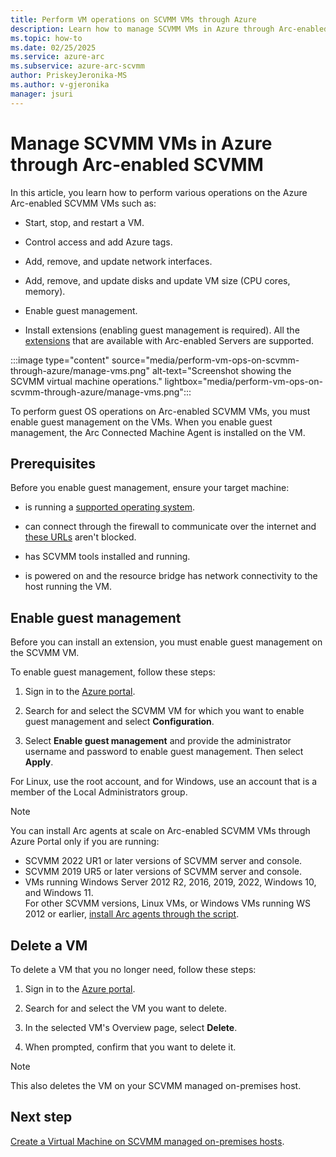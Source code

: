 ```yaml
---
title: Perform VM operations on SCVMM VMs through Azure
description: Learn how to manage SCVMM VMs in Azure through Arc-enabled SCVMM.
ms.topic: how-to 
ms.date: 02/25/2025
ms.service: azure-arc
ms.subservice: azure-arc-scvmm
author: PriskeyJeronika-MS
ms.author: v-gjeronika
manager: jsuri
---
```


# Manage SCVMM VMs in Azure through Arc-enabled SCVMM

In this article, you learn how to perform various operations on the Azure Arc-enabled SCVMM VMs such as:

- Start, stop, and restart a VM.

- Control access and add Azure tags.

- Add, remove, and update network interfaces.

- Add, remove, and update disks and update VM size (CPU cores, memory).

- Enable guest management.

- Install extensions (enabling guest management is required). All the [extensions](../servers/manage-vm-extensions.md#extensions) that are available with Arc-enabled Servers are supported.

:::image type="content" source="media/perform-vm-ops-on-scvmm-through-azure/manage-vms.png" alt-text="Screenshot showing the SCVMM virtual machine operations." lightbox="media/perform-vm-ops-on-scvmm-through-azure/manage-vms.png":::

To perform guest OS operations on Arc-enabled SCVMM VMs, you must enable guest management on the VMs. When you enable guest management, the Arc Connected Machine Agent is installed on the VM.


## Prerequisites

Before you enable guest management, ensure your target machine:

   - is running a [supported operating system](../servers/prerequisites.md#supported-operating-systems).

   - can connect through the firewall to communicate over the internet and [these URLs](../servers/network-requirements.md#urls) aren't blocked.

   - has SCVMM tools installed and running.

   - is powered on and the resource bridge has network connectivity to the host running the VM.

## Enable guest management

Before you can install an extension, you must enable guest management on the SCVMM VM.

To enable guest management, follow these steps:

1. Sign in to the [Azure portal](https://portal.azure.com).

2. Search for and select the SCVMM VM for which you want to enable guest management and select **Configuration**.

3. Select **Enable guest management** and provide the administrator username and password to enable guest management.  Then select **Apply**.

For Linux, use the root account, and for Windows, use an account that is a member of the Local Administrators group.

>[!NOTE]
>You can install Arc agents at scale on Arc-enabled SCVMM VMs through Azure Portal only if you are running: 
>- SCVMM 2022 UR1 or later versions of SCVMM server and console.
>- SCVMM 2019 UR5 or later versions of SCVMM server and console.
>- VMs running Windows Server 2012 R2, 2016, 2019, 2022, Windows 10, and Windows 11. <br>
> For other SCVMM versions, Linux VMs, or Windows VMs running WS 2012 or earlier, [install Arc agents through the script](./install-arc-agents-using-script.md).

## Delete a VM

To delete a VM that you no longer need, follow these steps:

1. Sign in to the [Azure portal](https://portal.azure.com).

2. Search for and select the VM you want to delete.

3. In the selected VM's Overview page, select **Delete**.

4. When prompted, confirm that you want to delete it.

>[!NOTE]
>This also deletes the VM on your SCVMM managed on-premises host.

## Next step

[Create a Virtual Machine on SCVMM managed on-premises hosts](./create-virtual-machine.md).
